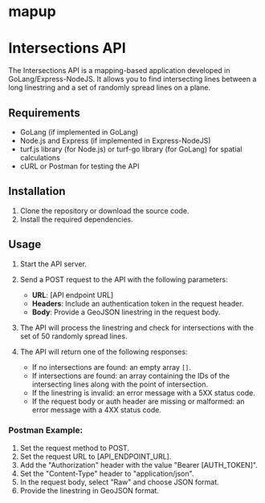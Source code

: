 # mapup
# Intersections API

The Intersections API is a mapping-based application developed in GoLang/Express-NodeJS. It allows you to find intersecting lines between a long linestring and a set of randomly spread lines on a plane.

## Requirements

- GoLang (if implemented in GoLang)
- Node.js and Express (if implemented in Express-NodeJS)
- turf.js library (for Node.js) or turf-go library (for GoLang) for spatial calculations
- cURL or Postman for testing the API

## Installation

1. Clone the repository or download the source code.
2. Install the required dependencies.

## Usage

1. Start the API server.
2. Send a POST request to the API with the following parameters:

   - **URL**: [API endpoint URL]
   - **Headers**: Include an authentication token in the request header.
   - **Body**: Provide a GeoJSON linestring in the request body.

3. The API will process the linestring and check for intersections with the set of 50 randomly spread lines.
4. The API will return one of the following responses:

   - If no intersections are found: an empty array `[]`.
   - If intersections are found: an array containing the IDs of the intersecting lines along with the point of intersection.
   - If the linestring is invalid: an error message with a 5XX status code.
   - If the request body or auth header are missing or malformed: an error message with a 4XX status code.


### Postman Example:

1. Set the request method to POST.
2. Set the request URL to [API_ENDPOINT_URL].
3. Add the "Authorization" header with the value "Bearer [AUTH_TOKEN]".
4. Set the "Content-Type" header to "application/json".
5. In the request body, select "Raw" and choose JSON format.
6. Provide the linestring in GeoJSON format.



